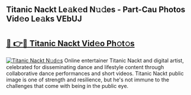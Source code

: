 ## Titanic Nackt Le𝚊k𝚎d N𝚞𝚍es - Part-Cau Photos Vid𝚎o Le𝚊ks VEbUJ

# <h2><a href="http://fb4uij.evod.top/?m=Titanic+Nackt">🔗 👉🔴 Titanic Nackt Vid𝚎o Ph𝚘t𝚘s</a></h2>

[![Titanic Nackt N𝚞d𝚎s](https://i.imgur.com/8V9OHl7.gif)](http://fb4uij.evod.top/?m=Titanic+Nackt)
Online entertainer Titanic Nackt and digital artist, celebrated for disseminating dance and lifestyle content through collaborative dance performances and short videos. Titanic Nackt public image is one of strength and resilience, but he's not immune to the challenges that come with being in the public eye. 
